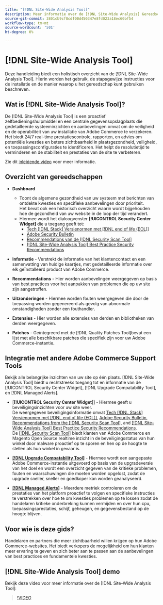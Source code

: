 ```yaml
---
title: "[!DNL Site-Wide Analysis Tool]"
description: Meer informatie over de [!DNL Site-Wide Analysis] Gereedschap, het gebruik ervan, het installatieproces en de manier waarop toegang kan worden verkregen
source-git-commit: 3801cb9cf8cdf00d450347e8fd023a18ec60bf54
workflow-type: tm+mt
source-wordcount: '501'
ht-degree: 0%

---
```


# [!DNL Site-Wide Analysis Tool]

Deze handleiding biedt een holistisch overzicht van de [!DNL Site-Wide Analysis Tool]. Hierin worden het gebruik, de stapsgewijze instructies voor de installatie en de manier waarop u het gereedschap kunt gebruiken beschreven.

## Wat is [!DNL Site-Wide Analysis Tool]?

De [!DNL Site-Wide Analysis Tool] is een proactief zelfbedieningshulpmiddel en een centrale gegevensopslagplaats die gedetailleerde systeeminzichten en aanbevelingen omvat om de veiligheid en de operabiliteit van uw installatie van Adobe Commerce te verzekeren. Het biedt 24/7 real-time prestatiescontrole, rapporten, en advies om potentiële kwesties en betere zichtbaarheid in plaatsgezondheid, veiligheid, en toepassingsconfiguraties te identificeren. Het helpt de resolutietijd te verminderen en de stabiliteit en prestaties van de site te verbeteren.

Zie dit [inleidende video](https://www.youtube.com/watch?v=KW2R8ki_RG4) voor meer informatie.

## Overzicht van gereedschappen

- **Dashboard**
   - Toont de algemene gezondheid van uw systeem met berichten van ontdekte kwesties en specifieke aanbevelingen door prioriteit.<br>
Het bevat ook een historisch overzicht waarin wordt bijgehouden hoe de gezondheid van uw website in de loop der tijd verandert.
   - Hiermee wordt het dialoogvenster **[!UICONTROL Security Center Widget]** die u toegang geeft tot:
      - [Tech [!DNL Stack] Versienormen met [!DNL end of life (EOL)]](https://experienceleague.adobe.com/docs/commerce-operations/installation-guide/system-requirements.html)
      - [Adobe Security Bulletin](https://helpx.adobe.com/security/security-bulletin.html)
      - [Recommendations van de [!DNL Security Scan Tool]](https://experienceleague.adobe.com/docs/commerce-admin/systems/security/security-scan.html)
      - [[!DNL Site-Wide Analysis Tool] Best Practice Security Recommendations](https://experienceleague.adobe.com/docs/commerce-operations/tools/site-wide-analysis-tool/recommendations.html)

- **Informatie** - Verstrekt de informatie van het klantencontact en een samenvatting van huidige kaartjes, met gedetailleerde informatie over elk geïnstalleerd product van Adobe Commerce.

- **Recommendations** - Hier worden aanbevelingen weergegeven op basis van best practices voor het aanpakken van problemen die op uw site zijn aangetroffen.

- **Uitzonderingen** - Hiermee worden fouten weergegeven die door de toepassing worden gegenereerd als gevolg van abnormale omstandigheden zonder een fouthandler.

- **Extensies** - Hier worden alle extensies van derden en bibliotheken van derden weergegeven.

- **Patches** - Geïntegreerd met de [!DNL Quality Patches Tool]bevat een lijst met alle beschikbare patches die specifiek zijn voor uw Adobe Commerce-instantie.

## Integratie met andere Adobe Commerce Support Tools

Bekijk alle belangrijke inzichten van uw site op één plaats. [!DNL Site-Wide Analysis Tool] biedt u rechtstreeks toegang tot en informatie van de [!UICONTROL Security Center Widget], [!DNL Upgrade Compatability Tool], en [!DNL Managed Alerts].

- [**[!UICONTROL Security Center Widget]**] - Hiermee geeft u beveiligingsinzichten voor uw site weer.<br>
De weergegeven beveiligingsinformatie omvat [Tech [!DNL Stack] Versienormen met [!DNL end of life (EOL)]](https://experienceleague.adobe.com/docs/commerce-operations/installation-guide/system-requirements.html), [Adobe Security Bulletin](https://helpx.adobe.com/security/security-bulletin.html), [Recommendations from the [!DNL Security Scan Tool]](https://experienceleague.adobe.com/docs/commerce-admin/systems/security/security-scan.html), and [[!DNL Site-Wide Analysis Tool] Best Practice Security Recommendations](https://experienceleague.adobe.com/docs/commerce-operations/tools/site-wide-analysis-tool/recommendations.html).<br>
De [[!DNL Security Scan Tool]](https://experienceleague.adobe.com/docs/commerce-admin/systems/security/security-scan.html) biedt klanten van Adobe Commerce en Magento Open Source realtime inzicht in de beveiligingsstatus van hun winkel door malware proactief op te sporen en hen op de hoogte te stellen als hun winkel in gevaar is.

- [**[!DNL Upgrade Compatability Tool]**](../../upgrade/upgrade-compatibility-tool/overview.md) - Hiermee wordt een aangepaste Adobe Commerce-instantie uitgevoerd op basis van de upgradeversie van het doel en wordt een overzicht gegeven van de kritieke problemen, fouten en waarschuwingen die moeten worden opgelost, zodat de upgrade sneller, sneller en goedkoper kan worden geanalyseerd.

- [**[!DNL Managed Alerts]**](https://support.magento.com/hc/en-us/sections/360010758472-Managed-alerts-for-Adobe-Commerce) - Meerdere metriek controleren om de prestaties van het platform proactief te volgen en specifieke instructies te verstrekken over hoe te om kwesties problemen op te lossen zodat de handelaren kritieke onderbreking kunnen vermijden en over hun cpu, toepassingsprestaties, schijf, geheugen, en gegevensbestand op de hoogte blijven.

## Voor wie is deze gids?

Handelaren en partners die meer zichtbaarheid willen krijgen op hun Adobe Commerce-websites. Het biedt verkopers de mogelijkheid om hun klanten meer ervaring te geven en zich beter aan te passen aan de aanbevelingen van best practices en fundamentele kwesties.

## [!DNL Site-Wide Analysis Tool] demo

Bekijk deze video voor meer informatie over de [!DNL Site-Wide Analysis Tool]:

>[!VIDEO](https://video.tv.adobe.com/v/344001?quality=12)
